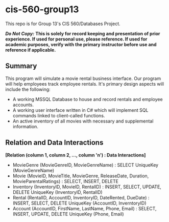 # cis-560-group13
This repo is for Group 13's CIS 560/Databases Project.

***Do Not Copy:*** **This is solely for record keeping and presentation of prior experience. If used for personal use, please reference. If used for academic purposes, verify with the primary instructor before use and reference if applicable.** 


## Summary
  This program will simulate a movie rental business interface. Our program will help employees track employee rentals. 
It's primary design aspects will include the following: 
  
  * A working MSSQL Database to house and record rentals and employee accounts.
  * A working user interface written in C# which will implement SQL commands linked to client-called functions.
  * An active inventory of all movies with necessary and supplemental information. 
  
## Relation and Data Interactions
**[Relation (column 1, column 2, ..., column 'n') : Data Interactions]**

  * MovieGenre (MovieGenreID, MovieGenreName) : SELECT
    UniqueKey (MovieGenreName)
  * Movie (MovieID, MovieTitle, MovieGenre, ReleaseDate, Duration, MovieParentalRatings) : SELECT, INSERT, DELETE
  * Inventory (InventoryID, MovieID, RentalID) : INSERT, SELECT, UPDATE, DELETE
    UniqueKey (InventoryID, RentalID)
  * Rental (RentalID, AccountID, InventoryID, DateRented, DueDate) : INSERT, SELECT, DELETE
    UniqueKey (AccountID, InverntoryID)
  * Account (AccountID, FirstName, LastName, Phone, Email) : SELECT, INSERT, UPDATE, DELETE
    UniqueKey (Phone, Email)
